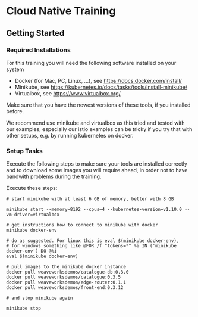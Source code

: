 # Cloud Native Training

## Getting Started

### Required Installations

For this training you will need the following software installed on your system

* Docker (for Mac, PC, Linux, ...), see https://docs.docker.com/install/
* Minikube, see https://kubernetes.io/docs/tasks/tools/install-minikube/
* Virtualbox, see https://www.virtualbox.org/

Make sure that you have the newest versions of these tools, if you installed before.

We recommend use minikube and virtualbox as this tried and tested with our examples, especially our istio examples can be tricky if you try that with other setups, e.g. by running kubernetes on docker. 

### Setup Tasks

Execute the following steps to make sure your tools are installed correctly and to download some images you will require ahead, in order not to have bandwith problems during the training.

Execute these steps:

```
# start minikube with at least 6 GB of memory, better with 8 GB

minikube start --memory=8192 --cpus=4 --kubernetes-version=v1.10.0 --vm-driver=virtualbox
    
# get instructions how to connect to minikube with docker
minikube docker-env

# do as suggested. For linux this is eval $(minikube docker-env), 
# for windows something like @FOR /f "tokens=*" %i IN ('minikube docker-env') DO @%i
eval $(minikube docker-env)

# pull images to the minikube docker instance
docker pull weaveworksdemos/catalogue-db:0.3.0
docker pull weaveworksdemos/catalogue:0.3.5
docker pull weaveworksdemos/edge-router:0.1.1
docker pull weaveworksdemos/front-end:0.3.12

# and stop minikube again

minikube stop 

```